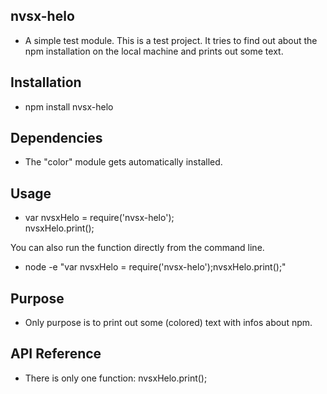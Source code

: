 ## nvsx-helo

* A simple test module. This is a test project. It tries to find out about the npm installation on the local machine and prints out some text.

## Installation

* npm install nvsx-helo

## Dependencies

* The "color" module gets automatically installed. 

## Usage

* var nvsxHelo = require('nvsx-helo');  
nvsxHelo.print();

You can also run the function directly from the command line.   
* node -e "var nvsxHelo = require('nvsx-helo');nvsxHelo.print();"

## Purpose

* Only purpose is to print out some (colored) text with infos about npm.

## API Reference

* There is only one function: nvsxHelo.print();
